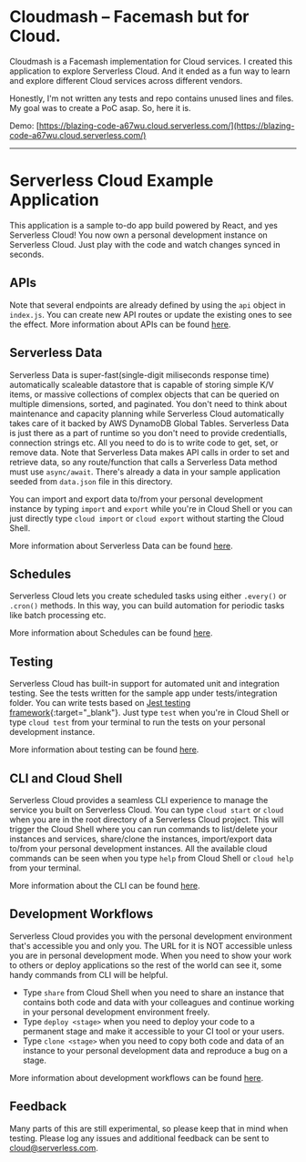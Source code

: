 # Cloudmash – Facemash but for Cloud. 
Cloudmash is a Facemash implementation for Cloud services. I created this application to explore Serverless Cloud. And it ended as a fun way to learn and explore different Cloud services across different vendors.

Honestly, I'm not written any tests and repo contains unused lines and files. My goal was to create a PoC asap. So, here it is.

Demo: [https://blazing-code-a67wu.cloud.serverless.com/](https://blazing-code-a67wu.cloud.serverless.com/)

---

# Serverless Cloud Example Application

This application is a sample to-do app build powered by React, and yes Serverless Cloud! 
You now own a personal development instance on Serverless Cloud. Just play with the code and watch changes synced in seconds. 

## APIs

Note that several endpoints are already defined by using the `api` object in `index.js`. You can create new API routes or update the existing ones to see the effect. 
More information about APIs can be found [here](https://serverless.github.io/cloud/apps/api.html).
 
## Serverless Data

Serverless Data is super-fast(single-digit miliseconds response time) automatically scaleable datastore that is capable of storing simple K/V items, or massive collections of complex objects that can be queried on multiple dimensions, sorted, and paginated. 
You don't need to think about maintenance and capacity planning while Serverless Cloud automatically takes care of it backed by AWS DynamoDB Global Tables.
Serverless Data is just there as a part of runtime so you don't need to provide credentialls, connection strings etc. All you need to do is to write code to get, set, or remove data. Note that Serverless Data makes API calls in order to set and retrieve data, so any route/function that calls a Serverless Data method must use `async/await`. There's already a data in your sample application seeded from `data.json` file in this directory. 

You can import and export data to/from your personal development instance by typing `import` and `export` while you're in Cloud Shell or you can just directly type `cloud import` or `cloud export` without starting the Cloud Shell.

More information about Serverless Data can be found [here](https://serverless.github.io/cloud/apps/data.html).

## Schedules

Serverless Cloud lets you create scheduled tasks using either `.every()` or `.cron()` methods. In this way, you can build automation for periodic tasks like batch processing etc. 

More information about Schedules can be found [here](https://serverless.github.io/cloud/apps/schedule.html).

## Testing

Serverless Cloud has built-in support for automated unit and integration testing. See the tests written for the sample app under tests/integration folder. You can write tests based on [Jest testing framework](https://jestjs.io/){:target="_blank"}.
Just type `test` when you're in Cloud Shell or type `cloud test` from your terminal to run the tests on your personal development instance.

More information about testing can be found [here](https://serverless.github.io/cloud/apps/testing.html).


## CLI and Cloud Shell

Serverless Cloud provides a seamless CLI experience to manage the service you built on Serverless Cloud. You can type `cloud start` or `cloud` when you are in the root directory of a Serverless Cloud project. This will trigger the Cloud Shell where you can run commands to list/delete your instances and services, share/clone the instances, import/export data to/from your personal development instances. All the available cloud commands can be seen when you type `help` from Cloud Shell or `cloud help` from your terminal.

More information about the CLI can be found [here](https://serverless.github.io/cloud/cli.html).

## Development Workflows

Serverless Cloud provides you with the personal development environment that's accessible you and only you. The URL for it is NOT accessible unless you are in personal development mode. 
When you need to show your work to others or deploy applications so the rest of the world can see it, some handy commands from CLI will be helpful. 

* Type `share` from Cloud Shell when you need to share an instance that contains both code and data with your colleagues and continue working in your personal development environment freely.
* Type `deploy <stage>` when you need to deploy your code to a permanent stage and make it accessible to your CI tool or your users. 
* Type `clone <stage>` when you need to copy both code and data of an instance to your personal development data and reproduce a bug on a stage. 

More information about development workflows can be found [here](https://serverless.github.io/cloud/workflows.html).

## Feedback

Many parts of this are still experimental, so please keep that in mind when testing. Please log any issues and additional feedback can be sent to cloud@serverless.com.
